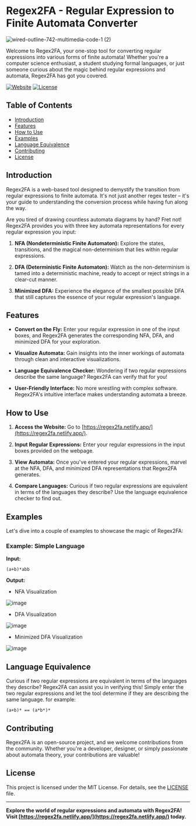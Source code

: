 # Regex2FA - Regular Expression to Finite Automata Converter
![wired-outline-742-multimedia-code-1 (2)](https://github.com/AmirHossein812002/Regex2FA/assets/98973037/6893e34a-bf35-410b-8868-e5c0fc1de1b4)

Welcome to Regex2FA, your one-stop tool for converting regular expressions into various forms of finite automata! Whether you're a computer science enthusiast, a student studying formal languages, or just someone curious about the magic behind regular expressions and automata, Regex2FA has got you covered.

[![Website](https://img.shields.io/badge/Check%20It%20Out-Regex2FA-blueviolet)](https://regex2fa.netlify.app/)
[![License](https://img.shields.io/badge/license-MIT-green)](https://opensource.org/licenses/MIT)

## Table of Contents

- [Introduction](#introduction)
- [Features](#features)
- [How to Use](#how-to-use)
- [Examples](#examples)
- [Language Equivalence](#language-equivalence)
- [Contributing](#contributing)
- [License](#license)

## Introduction

Regex2FA is a web-based tool designed to demystify the transition from regular expressions to finite automata. It's not just another regex tester – it's your guide to understanding the conversion process while having fun along the way.

Are you tired of drawing countless automata diagrams by hand? Fret not! Regex2FA provides you with three key automata representations for every regular expression you input: 

1. **NFA (Nondeterministic Finite Automaton):** Explore the states, transitions, and the magical non-determinism that lies within regular expressions.

2. **DFA (Deterministic Finite Automaton):** Watch as the non-determinism is tamed into a deterministic machine, ready to accept or reject strings in a clear-cut manner.

3. **Minimized DFA:** Experience the elegance of the smallest possible DFA that still captures the essence of your regular expression's language.

## Features

- **Convert on the Fly:** Enter your regular expression in one of the input boxes, and Regex2FA generates the corresponding NFA, DFA, and minimized DFA for your exploration.

- **Visualize Automata:** Gain insights into the inner workings of automata through clean and interactive visualizations.

- **Language Equivalence Checker:** Wondering if two regular expressions describe the same language? Regex2FA can verify that for you!

- **User-Friendly Interface:** No more wrestling with complex software. Regex2FA's intuitive interface makes understanding automata a breeze.

## How to Use

1. **Access the Website:** Go to [https://regex2fa.netlify.app/](https://regex2fa.netlify.app/).

2. **Input Regular Expressions:** Enter your regular expressions in the input boxes provided on the webpage.

3. **View Automata:** Once you've entered your regular expressions, marvel at the NFA, DFA, and minimized DFA representations that Regex2FA generates.

4. **Compare Languages:** Curious if two regular expressions are equivalent in terms of the languages they describe? Use the language equivalence checker to find out.

## Examples

Let's dive into a couple of examples to showcase the magic of Regex2FA:

### Example: Simple Language

**Input:**
```
(a+b)*abb
```

**Output:**
- NFA Visualization
  
![image](https://github.com/AmirHossein812002/Regex2FA/assets/98973037/ab46ffae-12ca-49c6-a766-869578ffa212)

- DFA Visualization

![image](https://github.com/AmirHossein812002/Regex2FA/assets/98973037/7721082d-5623-4a48-a180-61ea5e014d5d)

- Minimized DFA Visualization

![image](https://github.com/AmirHossein812002/Regex2FA/assets/98973037/9edfa3c7-c1ba-4e8d-b4a0-9d161505e3ec)

## Language Equivalence

Curious if two regular expressions are equivalent in terms of the languages they describe? Regex2FA can assist you in verifying this! Simply enter the two regular expressions and let the tool determine if they are describing the same language. for example:
```
(a+b)* == (a*b*)*
```

## Contributing

Regex2FA is an open-source project, and we welcome contributions from the community. Whether you're a developer, designer, or simply passionate about automata theory, your contributions are valuable!

## License

This project is licensed under the MIT License. For details, see the [LICENSE](LICENSE) file.

---

**Explore the world of regular expressions and automata with Regex2FA! Visit [https://regex2fa.netlify.app/](https://regex2fa.netlify.app/) today.**

